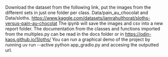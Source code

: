 Download the dataset from the following link, put the images from the different sets in just one folder per class. Data/pain_au_chocolat and Data/sloths.
https://www.kaggle.com/datasets/iamrahulthorat/sloths-versus-pain-au-chocolat
The ipynb will save the images and csv into a new report folder.
The documentation from the classes and functions imported from the multiples.py can be read in the docs folder or in https://odin-kaos.github.io/Sloths/
You can run a graphical demo of the project by running  uv run --active python app_gradio.py and accesing the outputted url.
